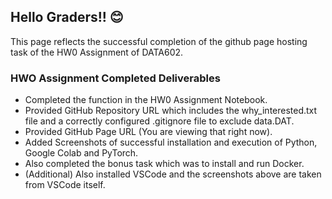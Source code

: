 ## Hello Graders!! 😊
This page reflects the successful completion of the github page hosting task of the HW0 Assignment of DATA602.

### HWO Assignment Completed Deliverables
- Completed the function in the HW0 Assignment Notebook.
- Provided GitHub Repository URL which includes the why_interested.txt file and a correctly configured .gitignore file to exclude data.DAT.
- Provided GitHub Page URL (You are viewing that right now).
- Added Screenshots of successful installation and execution of Python, Google Colab and PyTorch.
- Also completed the bonus task which was to install and run Docker.
- (Additional) Also installed VSCode and the screenshots above are taken from VSCode itself.

